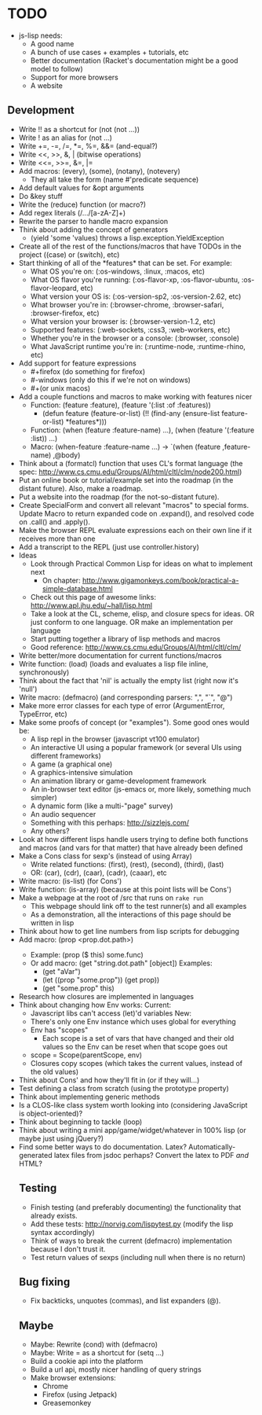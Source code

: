 # TODO

* js-lisp needs:
  * A good name
  * A bunch of use cases + examples + tutorials, etc
  * Better documentation (Racket's documentation might be a good model to follow)
  * Support for more browsers
  * A website


## Development

* Write !! as a shortcut for (not (not ...))
* Write ! as an alias for (not ...)
* Write +=, -=, /=, *=, %=, &&= (and-equal?)
* Write <<, >>, &, | (bitwise operations)
* Write <<=, >>=, &=, |=
* Add macros: (every), (some), (notany), (notevery)
  * They all take the form (name #'predicate sequence)
* Add default values for &opt arguments
* Do &key stuff
* Write the (reduce) function (or macro?)
* Add regex literals (/.../[a-zA-Z]+)
* Rewrite the parser to handle macro expansion
* Think about adding the concept of generators
  * (yield 'some 'values) throws a lisp.exception.YieldException
* Create all of the rest of the functions/macros that have TODOs in the project ((case) or (switch), etc)
* Start thinking of all of the \*features* that can be set. For example:
  * What OS you're on: (:os-windows, :linux, :macos, etc)
  * What OS flavor you're running: (:os-flavor-xp, :os-flavor-ubuntu, :os-flavor-leopard, etc)
  * What version your OS is: (:os-version-sp2, :os-version-2.62, etc)
  * What browser you're in: (:browser-chrome, :browser-safari, :browser-firefox, etc)
  * What version your browser is: (:browser-version-1.2, etc)
  * Supported features: (:web-sockets, :css3, :web-workers, etc)
  * Whether you're in the browser or a console: (:browser, :console)
  * What JavaScript runtime you're in: (:runtime-node, :runtime-rhino, etc)
* Add support for feature expressions
  * #+firefox (do something for firefox)
  * #-windows (only do this if we're not on windows)
  * #+(or unix macos)
* Add a couple functions and macros to make working with features nicer
  * Function: (feature :feature), (feature '(:list :of :features))
    * (defun feature (feature-or-list)
        (!! (find-any (ensure-list feature-or-list) \*features*)))
  * Function: (when (feature :feature-name) ...), (when (feature '(:feature :list)) ...)
  * Macro: (when-feature :feature-name ...) -> `(when (feature ,feature-name) ,@body)
* Think about a (formatcl) function that uses CL's format language (the spec: http://www.cs.cmu.edu/Groups/AI/html/cltl/clm/node200.html)
* Put an online book or tutorial/example set into the roadmap (in the distant future). Also, make a roadmap.
* Put a website into the roadmap (for the not-so-distant future).
* Create SpecialForm and convert all relevant "macros" to special forms. Update Macro to return expanded code on .expand(), and resolved code on .call() and .apply().
* Make the browser REPL evaluate expressions each on their own line if it receives more than one
* Add a transcript to the REPL (just use controller.history)
* Ideas
  * Look through Practical Common Lisp for ideas on what to implement next
    * On chapter: http://www.gigamonkeys.com/book/practical-a-simple-database.html
  * Check out this page of awesome links: http://www.apl.jhu.edu/~hall/lisp.html
  * Take a look at the CL, scheme, elisp, and closure specs for ideas. OR just conform to one language. OR make an implementation per language
  * Start putting together a library of lisp methods and macros
  * Good reference: http://www.cs.cmu.edu/Groups/AI/html/cltl/clm/
* Write better/more documentation for current functions/macros
* Write function: (load) (loads and evaluates a lisp file inline, synchronously)
* Think about the fact that 'nil' is actually the empty list (right now it's 'null')
* Write macro: (defmacro) (and corresponding parsers: ",", "`", "@")
* Make more error classes for each type of error (ArgumentError, TypeError, etc)
* Make some proofs of concept (or "examples"). Some good ones would be:
  * A lisp repl in the browser (javascript vt100 emulator)
  * An interactive UI using a popular framework (or several UIs using different frameworks)
  * A game (a graphical one)
  * A graphics-intensive simulation
  * An animation library or game-development framework
  * An in-browser text editor (js-emacs or, more likely, something much simpler)
  * A dynamic form (like a multi-"page" survey)
  * An audio sequencer
  * Something with this perhaps: http://sizzlejs.com/
  * Any others?
* Look at how different lisps handle users trying to define both functions and macros (and vars for that matter) that have already been defined
* Make a Cons class for sexp's (instead of using Array)
	* Write related functions: (first), (rest), (second), (third), (last)
	* OR: (car), (cdr), (caar), (cadr), (caaar), etc
* Write macro: (is-list) (for Cons')
* Write function: (is-array) (because at this point lists will be Cons')
* Make a webpage at the root of /src that runs on `rake run`
  * This webpage should link off to the test runner(s) and all examples
  * As a demonstration, all the interactions of this page should be written in lisp
* Think about how to get line numbers from lisp scripts for debugging
* Add macro: (prop <object> <prop.dot.path>)
  * Example: (prop ($ this) some.func)
  * Or add macro: (get "string.dot.path" [object])
    Examples:
    - (get "aVar")
    - (let ((prop "some.prop"))
        (get prop))
    - (get "some.prop" this)
* Research how closures are implemented in languages
* Think about changing how Env works:
  Current:
    * Javascript libs can't access (let)'d variables
  New:
    * There's only one Env instance which uses global for everything
    * Env has "scopes"
      * Each scope is a set of vars that have changed and their old values so the Env can be reset when that scope goes out
    * scope = Scope(parentScope, env)
    * Closures copy scopes (which takes the current values, instead of the old values)
* Think about Cons' and how they'll fit in (or if they will...)
* Test defining a class from scratch (using the prototype property)
* Think about implementing generic methods
* Is a CLOS-like class system worth looking into (considering JavaScript is object-oriented)?
* Think about beginning to tackle (loop)
* Think about writing a mini app/game/widget/whatever in 100% lisp (or maybe just using jQuery?)
* Find some better ways to do documentation. Latex? Automatically-generated latex files from jsdoc perhaps? Convert the latex to PDF _and_ HTML?


## Testing

* Finish testing (and preferably documenting) the functionality that already exists.
* Add these tests: http://norvig.com/lispytest.py (modify the lisp syntax accordingly)
* Think of ways to break the current (defmacro) implementation because I don't trust it.
* Test return values of sexps (including null when there is no return)


## Bug fixing

* Fix backticks, unquotes (commas), and list expanders (@).


## Maybe

* Maybe: Rewrite (cond) with (defmacro)
* Maybe: Write = as a shortcut for (setq ...)
* Build a cookie api into the platform
* Build a url api, mostly nicer handling of query strings
* Make browser extensions:
  * Chrome
  * Firefox (using Jetpack)
  * Greasemonkey
